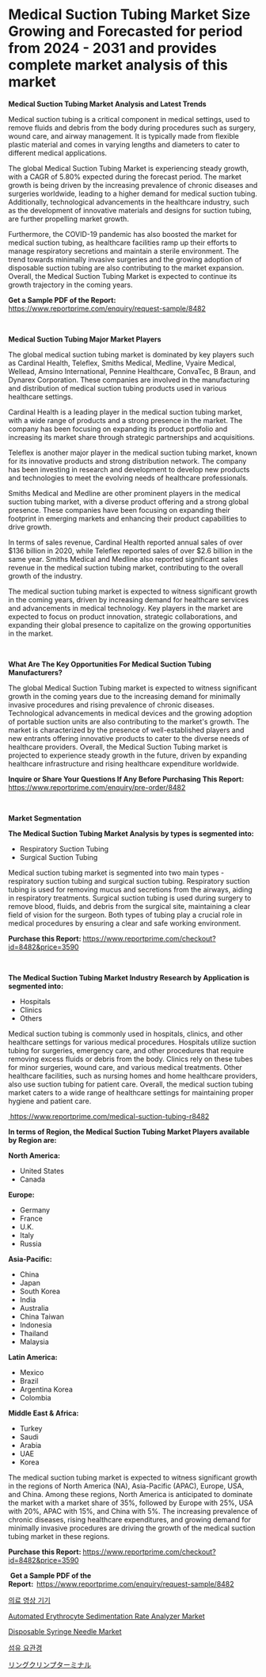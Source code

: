 <p><h1>Medical Suction Tubing Market Size Growing and Forecasted for period from 2024 - 2031 and provides complete market analysis of this market</h1></p><p><strong>Medical Suction Tubing Market Analysis and Latest Trends</strong></p>
<p><p>Medical suction tubing is a critical component in medical settings, used to remove fluids and debris from the body during procedures such as surgery, wound care, and airway management. It is typically made from flexible plastic material and comes in varying lengths and diameters to cater to different medical applications.</p><p>The global Medical Suction Tubing Market is experiencing steady growth, with a CAGR of 5.80% expected during the forecast period. The market growth is being driven by the increasing prevalence of chronic diseases and surgeries worldwide, leading to a higher demand for medical suction tubing. Additionally, technological advancements in the healthcare industry, such as the development of innovative materials and designs for suction tubing, are further propelling market growth.</p><p>Furthermore, the COVID-19 pandemic has also boosted the market for medical suction tubing, as healthcare facilities ramp up their efforts to manage respiratory secretions and maintain a sterile environment. The trend towards minimally invasive surgeries and the growing adoption of disposable suction tubing are also contributing to the market expansion. Overall, the Medical Suction Tubing Market is expected to continue its growth trajectory in the coming years.</p></p>
<p><strong>Get a Sample PDF of the Report:&nbsp;</strong> <a href="https://www.reportprime.com/enquiry/request-sample/8482">https://www.reportprime.com/enquiry/request-sample/8482</a></p>
<p>&nbsp;</p>
<p><strong>Medical Suction Tubing Major Market Players</strong></p>
<p><p>The global medical suction tubing market is dominated by key players such as Cardinal Health, Teleflex, Smiths Medical, Medline, Vyaire Medical, Wellead, Amsino International, Pennine Healthcare, ConvaTec, B Braun, and Dynarex Corporation. These companies are involved in the manufacturing and distribution of medical suction tubing products used in various healthcare settings.</p><p>Cardinal Health is a leading player in the medical suction tubing market, with a wide range of products and a strong presence in the market. The company has been focusing on expanding its product portfolio and increasing its market share through strategic partnerships and acquisitions.</p><p>Teleflex is another major player in the medical suction tubing market, known for its innovative products and strong distribution network. The company has been investing in research and development to develop new products and technologies to meet the evolving needs of healthcare professionals.</p><p>Smiths Medical and Medline are other prominent players in the medical suction tubing market, with a diverse product offering and a strong global presence. These companies have been focusing on expanding their footprint in emerging markets and enhancing their product capabilities to drive growth.</p><p>In terms of sales revenue, Cardinal Health reported annual sales of over $136 billion in 2020, while Teleflex reported sales of over $2.6 billion in the same year. Smiths Medical and Medline also reported significant sales revenue in the medical suction tubing market, contributing to the overall growth of the industry.</p><p>The medical suction tubing market is expected to witness significant growth in the coming years, driven by increasing demand for healthcare services and advancements in medical technology. Key players in the market are expected to focus on product innovation, strategic collaborations, and expanding their global presence to capitalize on the growing opportunities in the market.</p></p>
<p>&nbsp;</p>
<p><strong>What Are The Key Opportunities For Medical Suction Tubing Manufacturers?</strong></p>
<p><p>The global Medical Suction Tubing market is expected to witness significant growth in the coming years due to the increasing demand for minimally invasive procedures and rising prevalence of chronic diseases. Technological advancements in medical devices and the growing adoption of portable suction units are also contributing to the market's growth. The market is characterized by the presence of well-established players and new entrants offering innovative products to cater to the diverse needs of healthcare providers. Overall, the Medical Suction Tubing market is projected to experience steady growth in the future, driven by expanding healthcare infrastructure and rising healthcare expenditure worldwide.</p></p>
<p><strong>Inquire or Share Your Questions If Any Before Purchasing This Report:</strong> <a href="https://www.reportprime.com/enquiry/pre-order/8482">https://www.reportprime.com/enquiry/pre-order/8482</a></p>
<p>&nbsp;</p>
<p><strong>Market Segmentation</strong></p>
<p><strong>The Medical Suction Tubing Market Analysis by types is segmented into:</strong></p>
<p><ul><li>Respiratory Suction Tubing</li><li>Surgical Suction Tubing</li></ul></p>
<p><p>Medical suction tubing market is segmented into two main types - respiratory suction tubing and surgical suction tubing. Respiratory suction tubing is used for removing mucus and secretions from the airways, aiding in respiratory treatments. Surgical suction tubing is used during surgery to remove blood, fluids, and debris from the surgical site, maintaining a clear field of vision for the surgeon. Both types of tubing play a crucial role in medical procedures by ensuring a clear and safe working environment.</p></p>
<p><strong>Purchase this Report:&nbsp;</strong><a href="https://www.reportprime.com/checkout?id=8482&price=3590">https://www.reportprime.com/checkout?id=8482&price=3590</a></p>
<p>&nbsp;</p>
<p><strong>The Medical Suction Tubing Market Industry Research by Application is segmented into:</strong></p>
<p><ul><li>Hospitals</li><li>Clinics</li><li>Others</li></ul></p>
<p><p>Medical suction tubing is commonly used in hospitals, clinics, and other healthcare settings for various medical procedures. Hospitals utilize suction tubing for surgeries, emergency care, and other procedures that require removing excess fluids or debris from the body. Clinics rely on these tubes for minor surgeries, wound care, and various medical treatments. Other healthcare facilities, such as nursing homes and home healthcare providers, also use suction tubing for patient care. Overall, the medical suction tubing market caters to a wide range of healthcare settings for maintaining proper hygiene and patient care.</p></p>
<p><a href="https://www.reportprime.com/medical-suction-tubing-r8482">&nbsp;https://www.reportprime.com/medical-suction-tubing-r8482</a></p>
<p><strong>In terms of Region, the Medical Suction Tubing Market Players available by Region are:</strong></p>
<p>
    <p> <strong> North America: </strong>
        <ul>
            <li>United States</li>
            <li>Canada</li>
        </ul>
        </p> 
    <p> <strong> Europe: </strong>
        <ul>
            <li>Germany</li>
            <li>France</li>
            <li>U.K.</li>
            <li>Italy</li>
            <li>Russia</li>
        </ul>
        </p> 
    <p> <strong> Asia-Pacific: </strong>
        <ul>
            <li>China</li>
            <li>Japan</li>
            <li>South Korea</li>
            <li>India</li>
            <li>Australia</li>
            <li>China Taiwan</li>
            <li>Indonesia</li>
            <li>Thailand</li>
            <li>Malaysia</li>
        </ul>
        </p> 
    <p> <strong> Latin America: </strong>
        <ul>
            <li>Mexico</li>
            <li>Brazil</li>
            <li>Argentina Korea</li>
            <li>Colombia</li>
        </ul>
        </p> 
    <p> <strong> Middle East & Africa: </strong>
        <ul>
            <li>Turkey</li>
            <li>Saudi</li>
            <li>Arabia</li>
            <li>UAE</li>
            <li>Korea</li>
        </ul>
    </p>
    </p>
<p><p>The medical suction tubing market is expected to witness significant growth in the regions of North America (NA), Asia-Pacific (APAC), Europe, USA, and China. Among these regions, North America is anticipated to dominate the market with a market share of 35%, followed by Europe with 25%, USA with 20%, APAC with 15%, and China with 5%. The increasing prevalence of chronic diseases, rising healthcare expenditures, and growing demand for minimally invasive procedures are driving the growth of the medical suction tubing market in these regions.</p></p>
<p><strong>Purchase this Report: </strong><a href="https://www.reportprime.com/checkout?id=8482&price=3590">https://www.reportprime.com/checkout?id=8482&price=3590</a></p>
<p>&nbsp;<strong>Get a Sample PDF of the Report:&nbsp;&nbsp;</strong><a href="https://www.reportprime.com/enquiry/request-sample/8482">https://www.reportprime.com/enquiry/request-sample/8482</a></p>
<p><strong></strong></p>
<p><p><a href="https://github.com/AlbertotDouglas44367/Market-Research-Report-List-2/blob/main/145298693223.md">의료 영상 기기</a></p><p><a href="https://github.com/lukmanduiky01/Market-Research-Report-List-1/blob/main/automated-erythrocyte-sedimentation-rate-analyzer-market.md">Automated Erythrocyte Sedimentation Rate Analyzer Market</a></p><p><a href="https://github.com/theanastasiyah/Market-Research-Report-List-1/blob/main/disposable-syringe-needle-market.md">Disposable Syringe Needle Market</a></p><p><a href="https://github.com/raap8632/Market-Research-Report-List-2/blob/main/122073693243.md">섬유 요관경</a></p><p><a href="https://github.com/Alenaieme/Market-Research-Report-List-2/blob/main/468550469421.md">リングクリンプターミナル</a></p></p>